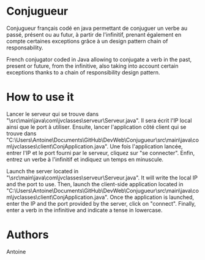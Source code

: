 # Conjugueur
Conjugueur français codé en java permettant de conjuguer un verbe au passé, présent ou au futur, à partir de l'infinitif, prenant également en compte certaines exceptions grâce à un design pattern chain of responsability.

French conjugator coded in Java allowing to conjugate a verb in the past, present or future, from the infinitive, also taking into account certain exceptions thanks to a chain of responsibility design pattern.

# How to use it

Lancer le serveur qui se trouve dans "\src\main\java\com\jvclasses\serveur\Serveur.java". Il sera écrit l'IP local ainsi que le port à utiliser. Ensuite, lancer l'application côté client qui se trouve dans "C:\Users\Antoine\Documents\GitHub\DevWeb\Conjugueur\src\main\java\com\jvclasses\client\ConjApplication.java". Une fois l'application lancée, entrer l'IP et le port fourni par le serveur, cliquez sur "se connecter". Enfin, entrez un verbe à l'infinitif et indiquez un temps en minuscule.

Launch the server located in "\src\main\java\com\jvclasses\serveur\Serveur.java". It will write the local IP and the port to use. Then, launch the client-side application located in "C:\Users\Antoine\Documents\GitHub\DevWeb\Conjugueur\src\main\java\com\jvclasses\client\ConjApplication.java". Once the application is launched, enter the IP and the port provided by the server, click on "connect". Finally, enter a verb in the infinitive and indicate a tense in lowercase.

# Authors

Antoine 
